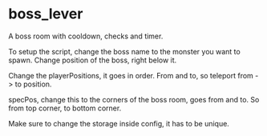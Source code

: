 # boss_lever
A boss room with cooldown, checks and timer.

To setup the script, change the boss name to the monster you want to spawn.
Change position of the boss, right below it.

Change the playerPositions, it goes in order. From and to, so teleport from -> to position.

specPos,
change this to the corners of the boss room, goes from and to.
So from top corner, to bottom corner.

Make sure to change the storage inside config, it has to be unique.
